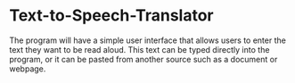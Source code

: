 # Text-to-Speech-Translator
The program will have a simple user interface that allows users to enter the text they want to be read aloud. This text can be typed directly into the program, or it can be pasted from another source such as a document or webpage.

